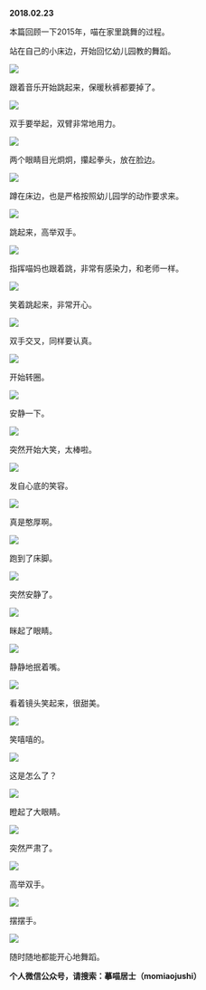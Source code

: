 
          
            
**2018.02.23**

本篇回顾一下2015年，喵在家里跳舞的过程。

站在自己的小床边，开始回忆幼儿园教的舞蹈。




![](img/51001-670097d0b4c88c6e.jpg)




跟着音乐开始跳起来，保暖秋裤都要掉了。




![](img/51001-882835ab9d68a41a.jpg)




双手要举起，双臂非常地用力。




![](img/51001-178c7dc1029a5d7f.jpg)




两个眼睛目光炯炯，攥起拳头，放在脸边。




![](img/51001-cd4c0c7a10bfc7cf.jpg)




蹲在床边，也是严格按照幼儿园学的动作要求来。




![](img/51001-f89f8b2182701cbe.jpg)




跳起来，高举双手。




![](img/51001-b934ede7caa6cb7c.jpg)




指挥喵妈也跟着跳，非常有感染力，和老师一样。




![](img/51001-826d512c1a81cd4d.jpg)




笑着跳起来，非常开心。




![](img/51001-6c17db5049a13fe5.jpg)




双手交叉，同样要认真。




![](img/51001-c39a9dc4e884cbeb.jpg)




开始转圈。




![](img/51001-d068e7580e436c07.jpg)




安静一下。




![](img/51001-a020144cd6ba0a65.jpg)




突然开始大笑，太棒啦。




![](img/51001-9db47b9e37428b5b.jpg)




发自心底的笑容。




![](img/51001-e86e311495b4e5b8.jpg)




真是憨厚啊。




![](img/51001-5f3a6ce7fa45627e.jpg)




跑到了床脚。




![](img/51001-3e78af32312a5988.jpg)




突然安静了。




![](img/51001-0b0d6d1c2f211735.jpg)




眯起了眼睛。




![](img/51001-4514e013edfd82d7.jpg)




静静地抿着嘴。




![](img/51001-4f693c8fb8fb244f.jpg)




看着镜头笑起来，很甜美。




![](img/51001-360f0190a8336dc7.jpg)




笑嘻嘻的。




![](img/51001-95cee9a5bf3cde13.jpg)




这是怎么了？




![](img/51001-66dace5a511fa18d.jpg)




瞪起了大眼睛。




![](img/51001-e1f28523e69003b5.jpg)




突然严肃了。




![](img/51001-871317de6b7f7c63.jpg)




高举双手。




![](img/51001-149d7d06c451109e.jpg)




摆摆手。




![](img/51001-a14a0a4b68ac4f97.jpg)




随时随地都能开心地舞蹈。


**个人微信公众号，请搜索：摹喵居士（momiaojushi）**

          
        